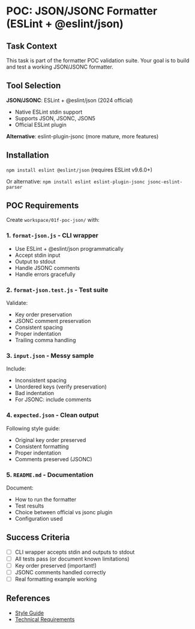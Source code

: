 # POC: JSON/JSONC Formatter (ESLint + @eslint/json)

## Task Context
This task is part of the formatter POC validation suite. Your goal is to build and test a working JSON/JSONC formatter.

## Tool Selection
**JSON/JSONC**: ESLint + @eslint/json (2024 official)
- Native ESLint stdin support
- Supports JSON, JSONC, JSON5
- Official ESLint plugin

**Alternative**: eslint-plugin-jsonc (more mature, more features)

## Installation
`npm install eslint @eslint/json` (requires ESLint v9.6.0+)

Or alternative:
`npm install eslint eslint-plugin-jsonc jsonc-eslint-parser`

## POC Requirements

Create `workspace/01f-poc-json/` with:

### 1. `format-json.js` - CLI wrapper
- Use ESLint + @eslint/json programmatically
- Accept stdin input
- Output to stdout
- Handle JSONC comments
- Handle errors gracefully

### 2. `format-json.test.js` - Test suite
Validate:
- Key order preservation
- JSONC comment preservation
- Consistent spacing
- Proper indentation
- Trailing comma handling

### 3. `input.json` - Messy sample
Include:
- Inconsistent spacing
- Unordered keys (verify preservation)
- Bad indentation
- For JSONC: include comments

### 4. `expected.json` - Clean output
Following style guide:
- Original key order preserved
- Consistent formatting
- Proper indentation
- Comments preserved (JSONC)

### 5. `README.md` - Documentation
Document:
- How to run the formatter
- Test results
- Choice between official vs jsonc plugin
- Configuration used

## Success Criteria
- [ ] CLI wrapper accepts stdin and outputs to stdout
- [ ] All tests pass (or document known limitations)
- [ ] Key order preserved (important!)
- [ ] JSONC comments handled correctly
- [ ] Real formatting example working

## References
- [Style Guide](../../STYLE_GUIDE.md)
- [Technical Requirements](../technical-requirements.md)